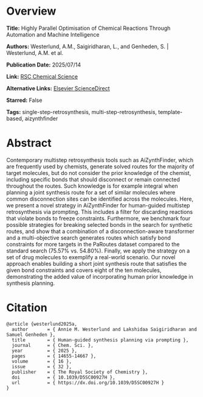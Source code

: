 # Overview
**Title:**
Highly Parallel Optimisation of Chemical Reactions Through Automation and Machine Intelligence

**Authors:**
Westerlund, A.M., Saigiridharan, L., and Genheden, S. |
Westerlund, A.M. et al.

**Publication Date:**
2025/07/14

**Link:**
[RSC Chemical Science](https://www.nature.com/articles/s41467-025-61803-0)

**Alternative Links:**
[Elsevier ScienceDirect](https://www.sciencedirect.com/org/science/article/pii/S2041652025011010)

**Starred:**
False

**Tags:**
single-step-retrosynthesis, multi-step-retrosynthesis, template-based, aizynthfinder


# Abstract
Contemporary multistep retrosynthesis tools such as AiZynthFinder, which are frequently used by chemists, generate solved routes for the majority of target molecules, but do not consider the prior knowledge of the chemist, including specific bonds that should disconnect or remain connected throughout the routes.
Such knowledge is for example integral when planning a joint synthesis route for a set of similar molecules where common disconnection sites can be identified across the molecules.
Here, we present a novel strategy in AiZynthFinder for human-guided multistep retrosynthesis via prompting.
This includes a filter for discarding reactions that violate bonds to freeze constraints.
Furthermore, we benchmark four possible strategies for breaking selected bonds in the search for synthetic routes, and show that a combination of a disconnection-aware transformer and a multi-objective search generates routes which satisfy bond constraints for more targets in the PaRoutes dataset compared to the standard search (75.57% vs. 54.80%).
Finally, we apply the strategy on a set of drug molecules to exemplify a real-world scenario.
Our novel approach enables building a short joint synthesis route that satisfies the given bond constraints and covers eight of the ten molecules, demonstrating the added value of incorporating human prior knowledge in synthesis planning.


# Citation
```
@article {westerlund2025a,
  author       = { Annie M. Westerlund and Lakshidaa Saigiridharan and Samuel Genheden },
  title        = { Human-guided synthesis planning via prompting },
  journal      = { Chem. Sci. },
  year         = { 2025 },
  pages        = { 14655-14667 },
  volume       = { 16 },
  issue        = { 32 },
  publisher    = { The Royal Society of Chemistry },
  doi          = { 10.1039/D5SC00927H },
  url          = { https://dx.doi.org/10.1039/D5SC00927H }
}
```
